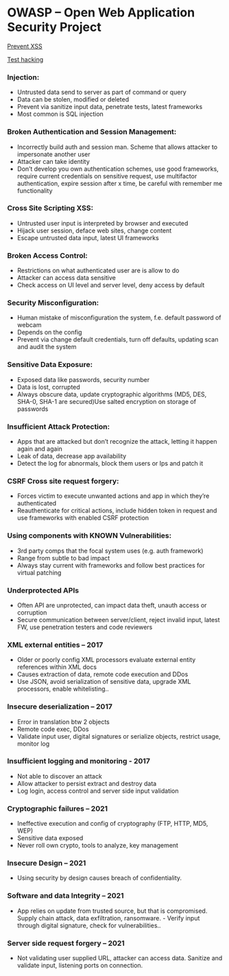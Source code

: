 # OWASP – Open Web Application Security Project

[Prevent XSS](https://cheatsheetseries.owasp.org/cheatsheets/Cross_Site_Scripting_Prevention_Cheat_Sheet.html)

[Test hacking](https://google-gruyere.appspot.com/)

### Injection:
- Untrusted data send to server as part of command or query
- Data can be stolen, modified or deleted
- Prevent via sanitize input data, penetrate tests, latest frameworks
- Most common is SQL injection

### Broken Authentication and Session Management:
- Incorrectly build auth and session man. Scheme that allows attacker to impersonate another user
- Attacker can take identity
- Don’t develop you own authentication schemes, use good frameworks, require current credentials on sensitive request, use multifactor authentication, expire session after x time, be careful with remember me functionality

### Cross Site Scripting XSS:
- Untrusted user input is interpreted by browser and executed
- Hijack user session, deface web sites, change content
- Escape untrusted data input, latest UI frameworks


### Broken Access Control:
- Restrictions on what authenticated user are is allow to do
- Attacker can access data sensitive
- Check access on UI level and server level, deny access by default

### Security Misconfiguration:
- Human mistake of misconfiguration the system, f.e. default password of webcam
- Depends on the config
- Prevent via change default credentials, turn off defaults, updating scan and audit the system

### Sensitive Data Exposure:
- Exposed data like passwords, security number
- Data is lost, corrupted
- Always obscure data, update cryptographic algorithms (MD5, DES, SHA-0, SHA-1 are secured)Use salted encryption on storage of passwords

### Insufficient Attack Protection:
- Apps that are attacked but don’t recognize the attack, letting it happen again and again
- Leak of data, decrease app availability
- Detect the log for abnormals, block them users or Ips and patch it

### CSRF Cross site request forgery:
- Forces victim to execute unwanted actions and app in which they’re authenticated
- Reauthenticate for critical actions, include hidden token in request and use frameworks with enabled CSRF protection

### Using components with KNOWN Vulnerabilities:
- 3rd party comps that the focal system uses (e.g. auth framework)
- Range from subtle to bad impact
- Always stay current with frameworks and follow best practices for virtual patching

### Underprotected APIs
- Often API are unprotected, can impact data theft, unauth access or corruption
- Secure communication between server/client, reject invalid input, latest FW, use penetration testers and code reviewers

### XML external entities – 2017
- Older or poorly config XML processors evaluate external entity references within XML docs
- Causes extraction of data, remote code execution and DDos
- Use JSON, avoid serialization of sensitive data, upgrade XML processors, enable whitelisting..

### Insecure deserialization – 2017
- Error in translation btw 2 objects
- Remote code exec, DDos
- Validate input user, digital signatures or serialize objects, restrict usage, monitor log

### Insufficient logging and monitoring - 2017
- Not able to discover an attack 
- Allow attacker to persist extract and destroy data
- Log login, access control and server side input validation

### Cryptographic failures – 2021
- Ineffective execution and config of cryptography (FTP, HTTP, MD5, WEP)
- Sensitive data exposed
- Never roll own crypto, tools to analyze, key management

### Insecure Design – 2021
- Using security by design causes breach of confidentiality.

### Software and data Integrity – 2021
- App relies on update from trusted source, but that is compromised. Supply chain attack, data exfiltration, ransomware. - Verify input through digital signature, check for vulnerabilities..

### Server side request forgery – 2021
- Not validating user supplied URL, attacker can access data. Sanitize and validate input, listening ports on connection.

